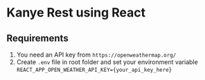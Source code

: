 # Kanye Rest using React

## Requirements
1. You need an API key from `https://openweathermap.org/`
2. Create `.env` file in root folder and set your environment variable `REACT_APP_OPEN_WEATHER_API_KEY={your_api_key_here}`

